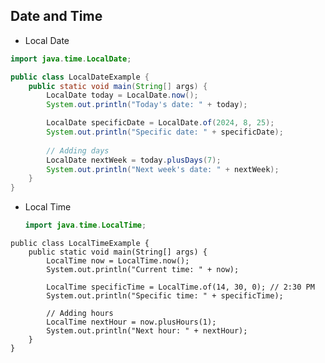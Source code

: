 ## Date and Time

- Local Date
```java
import java.time.LocalDate;

public class LocalDateExample {
    public static void main(String[] args) {
        LocalDate today = LocalDate.now();
        System.out.println("Today's date: " + today);

        LocalDate specificDate = LocalDate.of(2024, 8, 25);
        System.out.println("Specific date: " + specificDate);
        
        // Adding days
        LocalDate nextWeek = today.plusDays(7);
        System.out.println("Next week's date: " + nextWeek);
    }
}
```
- Local Time
  ```java
  import java.time.LocalTime;
```
public class LocalTimeExample {
    public static void main(String[] args) {
        LocalTime now = LocalTime.now();
        System.out.println("Current time: " + now);
        
        LocalTime specificTime = LocalTime.of(14, 30, 0); // 2:30 PM
        System.out.println("Specific time: " + specificTime);
        
        // Adding hours
        LocalTime nextHour = now.plusHours(1);
        System.out.println("Next hour: " + nextHour);
    }
}
```
